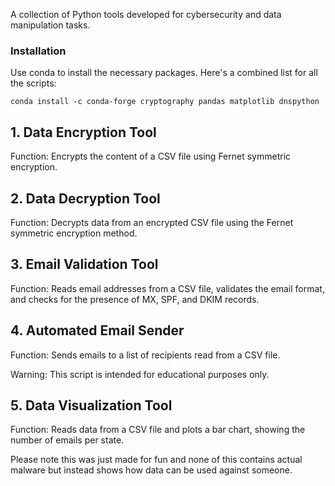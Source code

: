 A collection of Python tools developed for cybersecurity and data manipulation tasks.

### Installation
Use conda to install the necessary packages. Here's a combined list for all the scripts:

``` conda install -c conda-forge cryptography pandas matplotlib dnspython ```

## 1. Data Encryption Tool
Function: Encrypts the content of a CSV file using Fernet symmetric encryption.

## 2. Data Decryption Tool
Function: Decrypts data from an encrypted CSV file using the Fernet symmetric encryption method.

## 3. Email Validation Tool
Function: Reads email addresses from a CSV file, validates the email format, and checks for the presence of MX, SPF, and DKIM records.

## 4. Automated Email Sender
Function: Sends emails to a list of recipients read from a CSV file.

Warning: This script is intended for educational purposes only.

## 5. Data Visualization Tool
Function: Reads data from a CSV file and plots a bar chart, showing the number of emails per state.

Please note this was just made for fun and none of this contains actual malware but instead shows how data can be used against someone.
